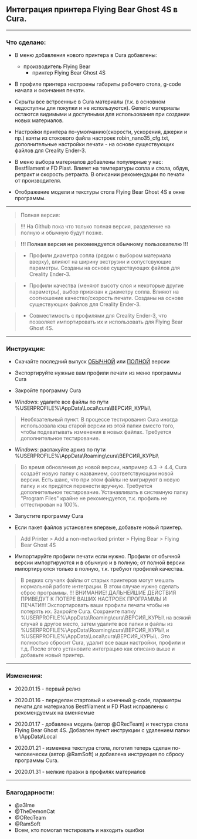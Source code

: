 ## Интеграция принтера Flying Bear Ghost 4S в Cura.

----
### Что сделано:

* В меню добавления нового принтера в Cura добавлены:
  * производитель Flying Bear
    * принтер Flying Bear Ghost 4S

* В профиле принтера настроены габариты рабочего стола, g-code начала и окончания печати.

* Скрыты все встроенные в Cura материалы (т.к. в основном недоступны для покупки и не используются). Generic материалы остаются видимыми и доступными для использования при создании новых материалов.

* Настройки принтера по-умолчанию(скорости, ускорения, джерки и пр.) взяты из стокового файла настроек robin_nano35_cfg.txt, дополнительные настройки печати - на основе существующих файлов для Creality Ender-3.

* В меню выбора материалов добавлены популярные у нас: Bestfilament и FD Plast. Влияет на температуры сопла и стола, обдув, ретракт и скорость ретракта. В описании рекомендации по печати от производителя.

* Отображение модели и текстуры стола Flying Bear Ghost 4S в окне программы.

----
> Полная версия:

> !!! На Github пока что только полная версия, разделение на полную и обычную будут позже.

> **!!! Полная версия не рекомендуется обычному пользователю  !!!**

>* Профили диаметра сопла (рядом с выбором материала вверху), влияют на ширину экструзии и сопустсвующие параметры. Созданы на основе существующих файлов для Creality Ender-3.

>* Профили качества (меняют высоту слоя и некоторые другие параметры), выбор привязан к диаметру сопла. Влияют на соотношение качество/скорость печати. Созданы на основе существующих файлов для Creality Ender-3.

>* Совместимость с профилями для Creality Ender-3, что позволяет импортировать их и использовать для Flying Bear Ghost 4S.

----
### Инструкция:

* Скачайте последний выпуск [ОБЫЧНОЙ](https://drive.google.com/open?id=13govLWyr8Txo5nbOs2NAE4m9y-cj8SGW) или [ПОЛНОЙ](https://drive.google.com/open?id=17S1zDlG4TW7I69NR5O05RSkkdTHsj6PY) версии
    
* Экспортируйте нужные вам профили печати из меню программы Cura

* Закройте программу Cura

* *Windows*: удалите все файлы по пути %USERPROFILE%\AppData\Local\cura\ВЕРСИЯ_КУРЫ\ 

>  Необязательный пункт. В процессе тестирования Cura иногда использовала кэш старой версии из этой папки вместо того, чтобы подхватывать изменения в новых файлах. Требуется дополнительное тестирование.

* *Windows*: распакуйте архив по пути %USERPROFILE%\AppData\Roaming\cura\ВЕРСИЯ_КУРЫ\

>  Во время обновления до новой версии, например 4.3 -> 4.4, Cura создаёт новую папку с названием, соответствующим новой версии. Есть шанс, что при этом файлы не мигрируют в новую папку и их придётся перенести вручную. Требуется дополнительное тестирование. Устанавливать в системную папку "Program Files" крайне не рекомендуется, т.к. профиль не оттестирован на 100%.

* Запустите программу Cura

* Если пакет файлов установлен впервые, добавьте новый принтер.

>Add Printer > Add a non-networked printer > Flying Bear > Flying Bear Ghost 4S

* Импортируйте профили печати если нужно. Профили от обычной версии импортируются и в обычную и в полную; от полной версии импортируются только в полную, т.к. требуют профилей качества.

>  В редких случаях файлы от  старых принтеров могут мешать нормальной работе интеграции. В этом случае нужно сделать сброс программы. !!! ВНИМАНИЕ! ДАЛЬНЕЙШИЕ ДЕЙСТВИЯ ПРИВЕДУТ К ПОТЕРЕ ВАШИХ НАСТРОЕК ПРОГРАММЫ И ПЕЧАТИ!!! Экспортировать ваши профили печати чтобы не потерять их. Закройте Cura. Сохраните папку %USERPROFILE%\AppData\Roaming\cura\ВЕРСИЯ_КУРЫ\ на всякий случай в другое место, затем удалите все папки и файлы из %USERPROFILE%\AppData\Roaming\cura\ВЕРСИЯ_КУРЫ\ и %USERPROFILE%\AppData\Local\cura\ВЕРСИЯ_КУРЫ\ . Это полностью сбросит Cura, удалит все ваши настройки, профили и т.д. После этого установите интеграцию как описано выше и добавьте новый принтер.

----
### Изменения:

* 2020.01.15 - первый релиз

* 2020.01.16 - переделан стартовый и конечный g-code, параметры печати для материалов Bestfilament и FD Plast исправлены c рекомендуемых на вменяемые

* 2020.01.17 - добавлена модель (автор @ORecTeam) и текстура стола Flying Bear Ghost 4S. Добавлен пункт инструкции с удалением папки в \AppData\Local

* 2020.01.21 - изменена текстура стола, логотип теперь сделан по-человечески (автор @RamSoft) и добавлена инструкция по сбросу программы Cura.

* 2020.01.31 - мелкие правки в профилях материалов

----
### Благодарности:

* @a3lme
* @TheDemonCat
* @ORecTeam
* @RamSoft
* Всем, кто помогал тестировать и находить ошибки